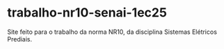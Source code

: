 # trabalho-nr10-senai-1ec25
Site feito para o trabalho da norma NR10, da disciplina Sistemas Elétricos Prediais.
